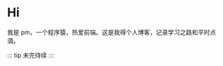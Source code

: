 # Hi

我是 pm，一个程序猿，热爱前端。这是我得个人博客，记录学习之路和平时点滴。

<Home-index/>

::: tip
未完待续
:::

<!-- <p class="my">
 扫码联系我交流
 <img src="./wx.jpg">
</p> -->

<style scoped>
    .my{
        position:absolute;
        right:4%;
        top:10%;
        text-align: center;
        color:#32d1c2;
        font-size:20px;
    }
    .my img{
        display:block;
        width:120px;
        height:120px;
        margin:0 auto;
    }
</style>
